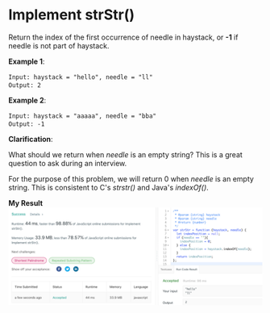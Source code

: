 # Implement strStr()

Return the index of the first occurrence of needle in haystack, or **-1** if needle is not part of haystack.

**Example 1**:
```
Input: haystack = "hello", needle = "ll"
Output: 2
```

**Example 2**:
```
Input: haystack = "aaaaa", needle = "bba"
Output: -1
```

**Clarification**:

What should we return when *needle* is an empty string? This is a great question to ask during an interview.

For the purpose of this problem, we will return 0 when *needle* is an empty string. This is consistent to C's *strstr()* and Java's *indexOf()*.

**My Result**
![acceptanceImg](implement-strStr.png)
